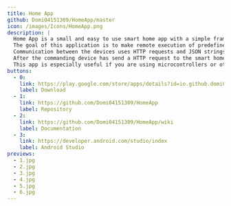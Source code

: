 ```yaml
---
title: Home App
github: Domi04151309/HomeApp/master
icon: /images/Icons/HomeApp.png
description: |
  Home App is a small and easy to use smart home app with a simple framework.
  The goal of this application is to make remote execution of predefined features as easy and user-friendly as possible to help you get started with smart home technology.<br>
  Communication between the devices uses HTTP requests and JSON strings.
  After the commanding device has send a HTTP request to the smart home device, the smart home device sends back a JSON string containing the information the app needs.<br>
  This app is especially useful if you are using microcontrollers or other small devices such as the Raspberry Pi for smart home automation.
buttons:
  - 0:
    link: https://play.google.com/store/apps/details?id=io.github.domi04151309.home
    label: Download
  - 1:
    link: https://github.com/Domi04151309/HomeApp
    label: Repository
  - 2:
    link: https://github.com/Domi04151309/HomeApp/wiki
    label: Documentation
  - 3:
    link: https://developer.android.com/studio/index
    label: Android Studio
previews:
  - 1.jpg
  - 2.jpg
  - 3.jpg
  - 4.jpg
  - 5.jpg
  - 6.jpg
---
```


